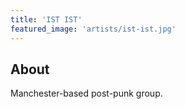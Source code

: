 ```yaml
---
title: 'IST IST'
featured_image: 'artists/ist-ist.jpg'
---
```


## About

Manchester-based post-punk group.
